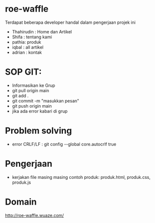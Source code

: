 # roe-waffle
Terdapat beberapa developer handal dalam pengerjaan projek ini
- Thahirudin : Home dan Artikel
- Shifa : tentang kami
- pathia: produk
- iqbal : all artikel
- adrian : kontak

# SOP GIT:
- Informasikan ke Grup
- git pull origin main
- git add .
- git commit -m "masukkan pesan"
- git push origin main
- jika ada error kabari di grup

# Problem solving
- error CRLF/LF : git config --global core.autocrlf true
# Pengerjaan
- kerjakan file masing masing contoh produk: produk.html, produk.css, produk.js

# Domain
http://roe-waffle.wuaze.com/